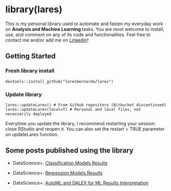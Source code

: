 # library(lares)

This is my personal library used to automate and fasten my everyday work on **Analysis and Machine Learning** tasks. You are most welcome to install, use, and comment on any of its code and functionalities. Feel free to contact me and/or add me on [Linkedin](https://www.linkedin.com/in/laresbernardo/)!

## Getting Started

### Fresh library install
```devtools::install_github("laresbernardo/lares")```

### Update library
```
lares::updateLares() # From Github repository (Bitbucket discontinued)
lares::updateLares(local=T) # Personal and local files, not necessarily deployed
```
Everytime you update the library, I recommend restarting your session: close RStudio and reopen it. You can also set the restart = TRUE parameter on updateLares function.

## Some posts published using the library
- DataScience+: [Classification Models Results](https://datascienceplus.com/machine-learning-results-one-plot-to-rule-them-all)

- DataScience+: [Regression Models Results](https://datascienceplus.com/machine-learning-results-in-r-one-plot-to-rule-them-all-part-2-regression-models)

- DataScience+: [AutoML and DALEX for ML Results Interpretation](https://datascienceplus.com/understanding-titanic-dataset-with-h2os-automl-dalex-and-lares-library/)
